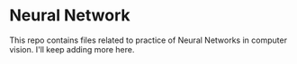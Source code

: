# Neural Network
This repo contains files related to practice of Neural Networks in computer vision.
I'll keep adding more here.
